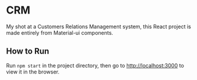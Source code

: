# CRM

My shot at a Customers Relations Management system, this React project is made entirely from Material-ui components.

## How to Run

Run `npm start` in the project directory, then go to [http://localhost:3000](http://localhost:3000) to view it in the browser.
